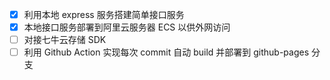 - [x] 利用本地 express 服务搭建简单接口服务
- [x] 本地接口服务部署到阿里云服务器 ECS 以供外网访问
- [ ] 对接七牛云存储 SDK
- [ ] 利用 Github Action 实现每次 commit 自动 build 并部署到 github-pages 分支
